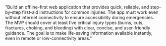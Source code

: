 "Build an offline-first web application that provides quick, reliable, and step-by-step first-aid instructions for common injuries. The app must work even without internet connectivity to ensure accessibility during emergencies. The MVP should cover at least five critical injury types (burns, cuts, fractures, choking, and bleeding) with clear, concise, and user-friendly guidance. The goal is to make life-saving information available instantly, even in remote or low-connectivity areas."

